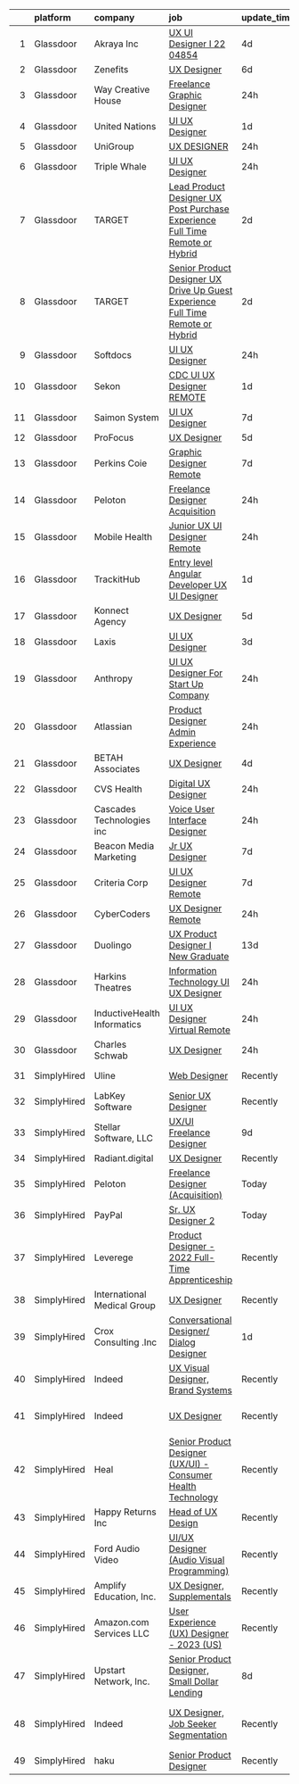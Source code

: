 

|    | platform    | company                     | job                                                                                                                                                                                                                                                                                                                                                                                                                                                                                                                                                                                                                                                                                                                                                                                                                                                                                                                                                                                                                                                                                                                                                                                                                                                                                                                                                                                                             | update_time   | location                       |
|---:|:------------|:----------------------------|:----------------------------------------------------------------------------------------------------------------------------------------------------------------------------------------------------------------------------------------------------------------------------------------------------------------------------------------------------------------------------------------------------------------------------------------------------------------------------------------------------------------------------------------------------------------------------------------------------------------------------------------------------------------------------------------------------------------------------------------------------------------------------------------------------------------------------------------------------------------------------------------------------------------------------------------------------------------------------------------------------------------------------------------------------------------------------------------------------------------------------------------------------------------------------------------------------------------------------------------------------------------------------------------------------------------------------------------------------------------------------------------------------------------|:--------------|:-------------------------------|
|  1 | Glassdoor   | Akraya Inc                  | [UX UI Designer I  22 04854](https://www.glassdoor.com/partner/jobListing.htm?pos=112&ao=1136043&s=58&guid=00000182f2ca6a66a64cdf7869b01adc&src=GD_JOB_AD&t=SR&vt=w&cs=1_8b7b077c&cb=1661930728339&jobListingId=1008097473644&jrtk=3-0-1gbpckqk4g2r6801-1gbpckqknm6oq800-3e62b19874b1da40-)                                                                                                                                                                                                                                                                                                                                                                                                                                                                                                                                                                                                                                                                                                                                                                                                                                                                                                                                                                                                                                                                                                                     | 4d            | Mountain View, CA              |
|  2 | Glassdoor   | Zenefits                    | [UX Designer](https://www.glassdoor.com/partner/jobListing.htm?pos=101&ao=1110586&s=58&guid=00000182f2ca6a66a64cdf7869b01adc&src=GD_JOB_AD&t=SR&vt=w&ea=1&cs=1_855d6d72&cb=1661930728338&jobListingId=1008091357111&cpc=45DC3EB807283E85&jrtk=3-0-1gbpckqk4g2r6801-1gbpckqknm6oq800-60f85573673f9bf3--6NYlbfkN0BP7N8pYsNWMWBMaWl8ZL7hgGB0AUGZOiHnEaoLHNDW9ROvVNa_h-O2VgHJxwiiK0FvNzL619YT5xjM84m-LPxNMcqrmbfy67nmq_OooHyvM4GX7lNgUrjXmmFng0bY1bmBPBtwPWjl9uOGEcSpndc0U0y-yup-M8T9H_eM1z_7YuX5KEAgmU_Hdo4WVR8w9vRAWVnLzpoS-OU26r0Gm2luGiWjdX7YOTsl4-jX2KE9qfEQKsRyOQ1dhBsSpMfkES42JKmAteEgl5X5iuGyI38XdJWL667Pf7hvETGdCQAp0wSfGa-LIVrdgg5aMKuZG2kNLYsWfTVEindeDuKxWFmGrXUv3zU6HTZwH0o666_SShN0pE3rY6vNnpwVd5g-VpjMnTEqyh4FKFF1yqAV3rAKrWNZ6bSxCtuc-cKULwyMdj6Es1lyABiXylzyauQEawWWaZ3lsQfViDDeiZl32srLWB8o4dv_k_XuPvJqqsPaZeKcCHG-RcLM)                                                                                                                                                                                                                                                                                                                                                                                                                                                                                                                                                                          | 6d            | Remote                         |
|  3 | Glassdoor   | Way Creative House          | [Freelance Graphic Designer](https://www.glassdoor.com/partner/jobListing.htm?pos=126&ao=1136043&s=58&guid=00000182f2ca6a66a64cdf7869b01adc&src=GD_JOB_AD&t=SR&vt=w&ea=1&cs=1_d8b7b47a&cb=1661930728343&jobListingId=1008104667546&jrtk=3-0-1gbpckqk4g2r6801-1gbpckqknm6oq800-903abf5c7f0cbe57-)                                                                                                                                                                                                                                                                                                                                                                                                                                                                                                                                                                                                                                                                                                                                                                                                                                                                                                                                                                                                                                                                                                                | 24h           | Remote                         |
|  4 | Glassdoor   | United Nations              | [UI UX Designer](https://www.glassdoor.com/partner/jobListing.htm?pos=114&ao=1136043&s=58&guid=00000182f2ca6a66a64cdf7869b01adc&src=GD_JOB_AD&t=SR&vt=w&cs=1_ff060780&cb=1661930728340&jobListingId=1008100714366&jrtk=3-0-1gbpckqk4g2r6801-1gbpckqknm6oq800-d6ef88cf08e78d5f-)                                                                                                                                                                                                                                                                                                                                                                                                                                                                                                                                                                                                                                                                                                                                                                                                                                                                                                                                                                                                                                                                                                                                 | 1d            | New York, NY                   |
|  5 | Glassdoor   | UniGroup                    | [UX DESIGNER](https://www.glassdoor.com/partner/jobListing.htm?pos=107&ao=1136043&s=58&guid=00000182f2ca6a66a64cdf7869b01adc&src=GD_JOB_AD&t=SR&vt=w&ea=1&cs=1_16a69d11&cb=1661930728339&jobListingId=1008103860277&jrtk=3-0-1gbpckqk4g2r6801-1gbpckqknm6oq800-2bfa857ff7847da6-)                                                                                                                                                                                                                                                                                                                                                                                                                                                                                                                                                                                                                                                                                                                                                                                                                                                                                                                                                                                                                                                                                                                               | 24h           | Remote                         |
|  6 | Glassdoor   | Triple Whale                | [UI UX Designer](https://www.glassdoor.com/partner/jobListing.htm?pos=108&ao=1136043&s=58&guid=00000182f2ca6a66a64cdf7869b01adc&src=GD_JOB_AD&t=SR&vt=w&ea=1&cs=1_b1678f6c&cb=1661930728339&jobListingId=1008103425271&jrtk=3-0-1gbpckqk4g2r6801-1gbpckqknm6oq800-403655dea25a74f9-)                                                                                                                                                                                                                                                                                                                                                                                                                                                                                                                                                                                                                                                                                                                                                                                                                                                                                                                                                                                                                                                                                                                            | 24h           | Remote                         |
|  7 | Glassdoor   | TARGET                      | [Lead Product Designer  UX    Post Purchase Experience  Full Time Remote or Hybrid ](https://www.glassdoor.com/partner/jobListing.htm?pos=128&ao=1136043&s=58&guid=00000182f2ca6a66a64cdf7869b01adc&src=GD_JOB_AD&t=SR&vt=w&cs=1_60e85f9d&cb=1661930728343&jobListingId=1008098794996&jrtk=3-0-1gbpckqk4g2r6801-1gbpckqknm6oq800-d01bb8a7045dbecb-)                                                                                                                                                                                                                                                                                                                                                                                                                                                                                                                                                                                                                                                                                                                                                                                                                                                                                                                                                                                                                                                             | 2d            | Minneapolis, MN                |
|  8 | Glassdoor   | TARGET                      | [Senior Product Designer  UX    Drive Up Guest Experience  Full Time Remote or Hybrid ](https://www.glassdoor.com/partner/jobListing.htm?pos=123&ao=1136043&s=58&guid=00000182f2ca6a66a64cdf7869b01adc&src=GD_JOB_AD&t=SR&vt=w&cs=1_79c3a2e3&cb=1661930728342&jobListingId=1008098794991&jrtk=3-0-1gbpckqk4g2r6801-1gbpckqknm6oq800-d0e606ebdef937c8-)                                                                                                                                                                                                                                                                                                                                                                                                                                                                                                                                                                                                                                                                                                                                                                                                                                                                                                                                                                                                                                                          | 2d            | Minneapolis, MN                |
|  9 | Glassdoor   | Softdocs                    | [UI UX Designer](https://www.glassdoor.com/partner/jobListing.htm?pos=118&ao=1136043&s=58&guid=00000182f2ca6a66a64cdf7869b01adc&src=GD_JOB_AD&t=SR&vt=w&ea=1&cs=1_1903a643&cb=1661930728342&jobListingId=1008104280322&jrtk=3-0-1gbpckqk4g2r6801-1gbpckqknm6oq800-b501dda2cdf69cd8-)                                                                                                                                                                                                                                                                                                                                                                                                                                                                                                                                                                                                                                                                                                                                                                                                                                                                                                                                                                                                                                                                                                                            | 24h           | Remote                         |
| 10 | Glassdoor   | Sekon                       | [CDC UI UX Designer   REMOTE](https://www.glassdoor.com/partner/jobListing.htm?pos=121&ao=1136043&s=58&guid=00000182f2ca6a66a64cdf7869b01adc&src=GD_JOB_AD&t=SR&vt=w&ea=1&cs=1_8030aba2&cb=1661930728342&jobListingId=1008102529376&jrtk=3-0-1gbpckqk4g2r6801-1gbpckqknm6oq800-24b6c9337a46385d-)                                                                                                                                                                                                                                                                                                                                                                                                                                                                                                                                                                                                                                                                                                                                                                                                                                                                                                                                                                                                                                                                                                               | 1d            | Atlanta, GA                    |
| 11 | Glassdoor   | Saimon System               | [UI UX Designer](https://www.glassdoor.com/partner/jobListing.htm?pos=115&ao=1136043&s=58&guid=00000182f2ca6a66a64cdf7869b01adc&src=GD_JOB_AD&t=SR&vt=w&ea=1&cs=1_b2763946&cb=1661930728340&jobListingId=1008088747942&jrtk=3-0-1gbpckqk4g2r6801-1gbpckqknm6oq800-bbca29749c3abcf8-)                                                                                                                                                                                                                                                                                                                                                                                                                                                                                                                                                                                                                                                                                                                                                                                                                                                                                                                                                                                                                                                                                                                            | 7d            | Remote                         |
| 12 | Glassdoor   | ProFocus                    | [UX Designer](https://www.glassdoor.com/partner/jobListing.htm?pos=120&ao=1136043&s=58&guid=00000182f2ca6a66a64cdf7869b01adc&src=GD_JOB_AD&t=SR&vt=w&ea=1&cs=1_fadb845e&cb=1661930728342&jobListingId=1008093049759&jrtk=3-0-1gbpckqk4g2r6801-1gbpckqknm6oq800-4fb47b6cceb46249-)                                                                                                                                                                                                                                                                                                                                                                                                                                                                                                                                                                                                                                                                                                                                                                                                                                                                                                                                                                                                                                                                                                                               | 5d            | Remote                         |
| 13 | Glassdoor   | Perkins Coie                | [Graphic Designer   Remote](https://www.glassdoor.com/partner/jobListing.htm?pos=119&ao=1136043&s=58&guid=00000182f2ca6a66a64cdf7869b01adc&src=GD_JOB_AD&t=SR&vt=w&cs=1_941605a6&cb=1661930728342&jobListingId=1008088557866&jrtk=3-0-1gbpckqk4g2r6801-1gbpckqknm6oq800-ebd22c716f2ff4d3-)                                                                                                                                                                                                                                                                                                                                                                                                                                                                                                                                                                                                                                                                                                                                                                                                                                                                                                                                                                                                                                                                                                                      | 7d            | Seattle, WA                    |
| 14 | Glassdoor   | Peloton                     | [Freelance Designer  Acquisition ](https://www.glassdoor.com/partner/jobListing.htm?pos=125&ao=1136043&s=58&guid=00000182f2ca6a66a64cdf7869b01adc&src=GD_JOB_AD&t=SR&vt=w&ea=1&cs=1_b1d82722&cb=1661930728342&jobListingId=1008103802658&jrtk=3-0-1gbpckqk4g2r6801-1gbpckqknm6oq800-c4a38e7f6f0cde20-)                                                                                                                                                                                                                                                                                                                                                                                                                                                                                                                                                                                                                                                                                                                                                                                                                                                                                                                                                                                                                                                                                                          | 24h           | New York, NY                   |
| 15 | Glassdoor   | Mobile Health               | [Junior UX UI Designer  Remote ](https://www.glassdoor.com/partner/jobListing.htm?pos=103&ao=1110586&s=58&guid=00000182f2ca6a66a64cdf7869b01adc&src=GD_JOB_AD&t=SR&vt=w&ea=1&cs=1_1852421d&cb=1661930728339&jobListingId=1008104582625&cpc=AC285F3A3ECA6BB0&jrtk=3-0-1gbpckqk4g2r6801-1gbpckqknm6oq800-0b855880aef5fae4--6NYlbfkN0CVW-wZUB6fDkVbeXZUmA8a9VqOuLioZTZt07t5oqbkUixMn8E1AkY7NfCvE7a_uIFEM4p2K4W6Xowwu-eZbvZMAmUZzzrHL6ljTCT7DYTx6XjJdgQUIEh9p7SxX-wpgLvWtsfp4DDj8x2BvdIzeHYMSSkPiP9r4jjtgVITdl04BLVLmN7DTPJeZ4_ZEyu9s9lTEQEaF5qjSG2LNC0ZbUOKx9atcigX_Zw6RZa2W8Hj3pCo9e-C89BBae8VhGkbGdD_ZYAFxNqak2JvtQifCfB_Ukp-sJypaMxcGX-508ldpblvJQ10XrLurjR3ozK0J5ooZN8Z1bpa4X-R6ZLHUJsvBuLrD-5CMbmLHQ9ufAYzN411Dgzft14JndhP3IUp9gyiRoSCDCmfUuucIGl7ldLQFeXCtSLClC7FYHnQkeW1d6hKKzaEopZossHV-ZmGpOfbGGMw2PJiWycth2r_dLDG991SQvjlcIdsexTsiAtZ4LhCoYSfjkhiPOsDKX-2m5rkBzIe27E5O5Lpi2Tfsg36wSRChDU5U83WC5F9XJ6g08rO4hRwMgm3Awbg_fDMEJNY1OhoHDEIvhQ6TMpjv2tdOV9CVL1G9lI%3D)                                                                                                                                                                                                                                                                                                                                                                                                                                         | 24h           | New York, NY                   |
| 16 | Glassdoor   | TrackitHub                  | [Entry level Angular Developer   UX UI Designer](https://www.glassdoor.com/partner/jobListing.htm?pos=105&ao=1110586&s=58&guid=00000182f2ca6a66a64cdf7869b01adc&src=GD_JOB_AD&t=SR&vt=w&ea=1&cs=1_b7d4daf8&cb=1661930728339&jobListingId=1008101431851&cpc=2CAED5C921A5F994&jrtk=3-0-1gbpckqk4g2r6801-1gbpckqknm6oq800-e97608c6d181ff30--6NYlbfkN0DdLn5tXN_RiyJSiFodarGZFJKa8s6F6AK0THPBWp05MQOFQCzoYzZxGxYfJ9hLSNYsJbys6DBTafbFBBjszBxbMt_j1W_2i7zpgsVzQGKmwrQJU15QlzWMC0JPYrRs9hHXSY2_r0LyZgUT8f4VW1f_CjJ3HfrwkBmWSyv4JCZOznODM92b2waMp_uTTY9CimVkqKDC4WE0Z0NUhdzMkVc5oqtDgJMCw7_jiab7E35YjHcFOpkaZ23p8B8jvjjagfm9WbgbqbBuZ53h6tyWRiBbp--RW_rMlUwXOrwd8YOSTc-GbT8vDoHn2D_SA2gYD66S8fNj8S7LFOaEmyxppsgoEj98dDlgSw9uxDwBTocR-br5o4cSsXtWC7aBg7b-Uaqfg8uJZA35S4l9igUYIYbglrLPCc42u6Bd2Vz6w4paJs0Nm2zoLtsG9r-Cv88Vda6nlsKKp8ViVqq-wYo4tKS0WlRuYqHxuWH_Fl1_4VGreIo1pxyb4yXs)                                                                                                                                                                                                                                                                                                                                                                                                                                                                                                                                       | 1d            | Remote                         |
| 17 | Glassdoor   | Konnect Agency              | [UX Designer](https://www.glassdoor.com/partner/jobListing.htm?pos=104&ao=1110586&s=58&guid=00000182f2ca6a66a64cdf7869b01adc&src=GD_JOB_AD&t=SR&vt=w&ea=1&cs=1_c671ac4d&cb=1661930728339&jobListingId=1008093939348&cpc=0FE1F5EA2BC84A01&jrtk=3-0-1gbpckqk4g2r6801-1gbpckqknm6oq800-1715423aded55dc1--6NYlbfkN0A-7AasZqH9Qn1Anb5-SGr1cEoKuvdHr_Nh2LwbaEhTGLHaGqKtd5LkFPvtd3s1wPstBYRIGqTSLlT6JzvmpRx57RHis6pg7y6Vzuw5OllK1zOdo4QaGUnUACrHwsi0HKafTZ-rUbVsC2RrLZ_OVhoGkr05CxoiiHhmYlVF4dXUIoNqL1Dr9RQSIU0aTa1ppRZVa_YzP0nc_QLSEEtdZkddAPvf3lIFPbuvYp9Y-kZVloa9SwSAtku4dr6Rbb3Hc-uOc_uWMaF8gaZvHwDYCjM1tR3sjFpfwGjHPBwW1RZI5MNdVAkPjbi2zOzbwW-y_prxh-_w_mtvB9m-Fs32np6VNVTxQ8hQhVBJiOX_lVhwM8joYnbNs4hrNXuM-_tICGGQd-XhhV96bXdZOrKDhuo8OYRJIaItYtl5fJN_ipGRu2uuvt_Wg6iSjoF5zK1NX4KDGZy5hcxXJxTD1X586Bn-RfFNkpb2zhTUeAlccNJrtQgHesMc-sNg)                                                                                                                                                                                                                                                                                                                                                                                                                                                                                                                                                                          | 5d            | Remote                         |
| 18 | Glassdoor   | Laxis                       | [UI UX Designer](https://www.glassdoor.com/partner/jobListing.htm?pos=109&ao=1136043&s=58&guid=00000182f2ca6a66a64cdf7869b01adc&src=GD_JOB_AD&t=SR&vt=w&ea=1&cs=1_329ae6f1&cb=1661930728339&jobListingId=1008098594430&jrtk=3-0-1gbpckqk4g2r6801-1gbpckqknm6oq800-3580cb1d638b4dea-)                                                                                                                                                                                                                                                                                                                                                                                                                                                                                                                                                                                                                                                                                                                                                                                                                                                                                                                                                                                                                                                                                                                            | 3d            | Remote                         |
| 19 | Glassdoor   | Anthropy                    | [UI UX Designer For Start Up Company](https://www.glassdoor.com/partner/jobListing.htm?pos=117&ao=1136043&s=58&guid=00000182f2ca6a66a64cdf7869b01adc&src=GD_JOB_AD&t=SR&vt=w&ea=1&cs=1_6b0ebcc3&cb=1661930728340&jobListingId=1008103718267&jrtk=3-0-1gbpckqk4g2r6801-1gbpckqknm6oq800-52a06b6180f2e353-)                                                                                                                                                                                                                                                                                                                                                                                                                                                                                                                                                                                                                                                                                                                                                                                                                                                                                                                                                                                                                                                                                                       | 24h           | Remote                         |
| 20 | Glassdoor   | Atlassian                   | [Product Designer  Admin Experience](https://www.glassdoor.com/partner/jobListing.htm?pos=113&ao=1136043&s=58&guid=00000182f2ca6a66a64cdf7869b01adc&src=GD_JOB_AD&t=SR&vt=w&cs=1_0c932343&cb=1661930728340&jobListingId=1008104819155&jrtk=3-0-1gbpckqk4g2r6801-1gbpckqknm6oq800-48e9e1e7cc7b5414-)                                                                                                                                                                                                                                                                                                                                                                                                                                                                                                                                                                                                                                                                                                                                                                                                                                                                                                                                                                                                                                                                                                             | 24h           | San Francisco, CA              |
| 21 | Glassdoor   | BETAH Associates            | [UX Designer](https://www.glassdoor.com/partner/jobListing.htm?pos=130&ao=1136043&s=58&guid=00000182f2ca6a66a64cdf7869b01adc&src=GD_JOB_AD&t=SR&vt=w&ea=1&cs=1_342fd458&cb=1661930728343&jobListingId=1008095907297&jrtk=3-0-1gbpckqk4g2r6801-1gbpckqknm6oq800-6429587548d1fa2f-)                                                                                                                                                                                                                                                                                                                                                                                                                                                                                                                                                                                                                                                                                                                                                                                                                                                                                                                                                                                                                                                                                                                               | 4d            | Rockville, MD                  |
| 22 | Glassdoor   | CVS Health                  | [Digital UX Designer](https://www.glassdoor.com/partner/jobListing.htm?pos=116&ao=1136043&s=58&guid=00000182f2ca6a66a64cdf7869b01adc&src=GD_JOB_AD&t=SR&vt=w&cs=1_8b453b2b&cb=1661930728340&jobListingId=1008104928413&jrtk=3-0-1gbpckqk4g2r6801-1gbpckqknm6oq800-575fdcf6c072b3a9-)                                                                                                                                                                                                                                                                                                                                                                                                                                                                                                                                                                                                                                                                                                                                                                                                                                                                                                                                                                                                                                                                                                                            | 24h           | Texas                          |
| 23 | Glassdoor   | Cascades Technologies  inc  | [Voice User Interface Designer](https://www.glassdoor.com/partner/jobListing.htm?pos=102&ao=1110586&s=58&guid=00000182f2ca6a66a64cdf7869b01adc&src=GD_JOB_AD&t=SR&vt=w&ea=1&cs=1_1bb7e675&cb=1661930728338&jobListingId=1008103392997&cpc=5FEB1BEB8E14EF52&jrtk=3-0-1gbpckqk4g2r6801-1gbpckqknm6oq800-6de4cdd355978acf--6NYlbfkN0CaHw0LBvn4nLlShGFh3147yjw_mRiHjpsRQzN87qhPaEqo0wdL4cgSJHMSEiy7t3inL9iN25CgUwEifEY9HP19Tzz9GTBLjst18EkjHzfvHZesiqp9LjeihY1CwSR1-CVYMVf2LNKoD8orRrqd2QUc24jlCxvDorBbcZAeriAD9JZBH8UKJt663B0jXBMisrrc_QOqUCZRVbbKim7NrkIiPPHsQmb137qC75qHHsd4GLY5DFdgXLdISAx5z-faTZqsxjIspLoiyFxEAhdL7Q5Ttg2XtPmgeozuhkwa2SkhcWKXekk2NTDEdysHiZWqGEUjDQ8feugEIFXDcaOMsxVZl9dKdfE-Qmmb2vb3e68oc5GulYjtXiI0OzIWVWW-tSW0E3I2lYWEGgdGYvOPLXS9b-6u-y2GGHpHySthLCeruqyRm7CuGANnHxATZ93IFkwZh73ZqG_uNVDG85bydSPuUq4tVsFiH1WK6mQ6b-kZWH2a8Fpu598PnEqMsoilwHk%3D)                                                                                                                                                                                                                                                                                                                                                                                                                                                                                                                                          | 24h           | Remote                         |
| 24 | Glassdoor   | Beacon Media   Marketing    | [Jr  UX Designer](https://www.glassdoor.com/partner/jobListing.htm?pos=110&ao=1136043&s=58&guid=00000182f2ca6a66a64cdf7869b01adc&src=GD_JOB_AD&t=SR&vt=w&ea=1&cs=1_4b95e30b&cb=1661930728339&jobListingId=1008088896525&jrtk=3-0-1gbpckqk4g2r6801-1gbpckqknm6oq800-521c26b19a6e0f0c-)                                                                                                                                                                                                                                                                                                                                                                                                                                                                                                                                                                                                                                                                                                                                                                                                                                                                                                                                                                                                                                                                                                                           | 7d            | Remote                         |
| 25 | Glassdoor   | Criteria Corp               | [UI UX Designer  Remote ](https://www.glassdoor.com/partner/jobListing.htm?pos=127&ao=1136043&s=58&guid=00000182f2ca6a66a64cdf7869b01adc&src=GD_JOB_AD&t=SR&vt=w&ea=1&cs=1_0d75cfb0&cb=1661930728343&jobListingId=1008087727458&jrtk=3-0-1gbpckqk4g2r6801-1gbpckqknm6oq800-15adc991a0721407-)                                                                                                                                                                                                                                                                                                                                                                                                                                                                                                                                                                                                                                                                                                                                                                                                                                                                                                                                                                                                                                                                                                                   | 7d            | Remote                         |
| 26 | Glassdoor   | CyberCoders                 | [UX Designer  Remote ](https://www.glassdoor.com/partner/jobListing.htm?pos=106&ao=1110586&s=58&guid=00000182f2ca6a66a64cdf7869b01adc&src=GD_JOB_AD&t=SR&vt=w&ea=1&cs=1_70f9fa0a&cb=1661930728339&jobListingId=1008103069126&cpc=3BA4CE39D5B5DEF5&jrtk=3-0-1gbpckqk4g2r6801-1gbpckqknm6oq800-6077534a8173fb07--6NYlbfkN0CpFJQzrgRR8WqXWK1qKKEqALWJw739KlKqr2H-MSI4eoBlI4EFrmor2FYZMP3muM1w4UmO-snJqFt7TwdrAtvYANHzXP3kgMUzEuKk43MChd1q02nLMxi0w-8QpwSOsLbuMO3CSf8PgQ3aWr472jAhM8XhHod_NEmBXLOU-cNPPKEFfc27FmFlbfm90uA_5-O_2fBA8PQOtZvDcYdi6iFxwQTZFcDNEio7CLu_lkjPE0B-34kTRzWXsBuiWea5YbXJbEgQeDR0c7mH4O0EpKb0yD1GF7wwBPdAyA2e0PoYLnGqudwojF1tX_MOvCZL9imIIUffBRBJ4grXoAYSt7UTtRn2Cnc9-eZ3o5C8pLMxFKg9tO5ZIHCpOdxqpguexK-oAxAz5vdfzZ10JXjHRz4tlirWtdesohghyD4-kE44pabVQfLx27J5UWU_oBAFpcadWkR1qolcia_RmrQCgDtRGC1nBMdbG360JlWmFuLS0KgjPzJs6aLPWv1HGvUT6HJO8HpEjr2YDhR9FnMDoz2z0H7QEEsoxVfe8d0rAgoqtTpZ9Z-bM1KY3-FB5mvoYQCRKBuHM0oOpxSGdoXUcJnPUH5RIZSKqLlNMWsP6SNuY-4GK9IzsmZDpV06xCoVRG7OnRXe6m0ku1xrFuCUxRqnnYA6HTJZly1Yt4ijBxlObZqYrxrTW0bhH-LdRsLZ59bZX9pnovI5E8jszAMblAU8DJ87viLSLeuQXQMjhI5kfR3XmtOm0AxhLw7zx4Yso9KKw9V0BLJR25d-WZgZUbetCnSqmNx4rkTY99MMT0yxd-7iIl3aMN18fy7ZOsgXKCBvCAIPTY_fRi7adgKYcBr_3QFOp5ql0IgshzESZxk-uk3NMpJ6jN-vxOA9dsiBa_xsRGV3zdRjAUAcyw3PMMPWU2P2PJ0rg9kuNjcFYWWu3rcgZd2QDh53krNDe_uLNkIb63Wud1NabaDwijMmPSLj3loCoSod8g7my5648K39Ujp3vN6WvOZEPHXf-SgdGa-Q0OYPyClmpVjvEs-fWnfO) | 24h           | Salt Lake City, UT             |
| 27 | Glassdoor   | Duolingo                    | [UX Product Designer I  New Graduate](https://www.glassdoor.com/partner/jobListing.htm?pos=129&ao=1136043&s=58&guid=00000182f2ca6a66a64cdf7869b01adc&src=GD_JOB_AD&t=SR&vt=w&cs=1_9161ffa3&cb=1661930728343&jobListingId=1008076356274&jrtk=3-0-1gbpckqk4g2r6801-1gbpckqknm6oq800-06ec1169b4343921-)                                                                                                                                                                                                                                                                                                                                                                                                                                                                                                                                                                                                                                                                                                                                                                                                                                                                                                                                                                                                                                                                                                            | 13d           | Pittsburgh, PA                 |
| 28 | Glassdoor   | Harkins Theatres            | [Information Technology   UI UX Designer](https://www.glassdoor.com/partner/jobListing.htm?pos=124&ao=1136043&s=58&guid=00000182f2ca6a66a64cdf7869b01adc&src=GD_JOB_AD&t=SR&vt=w&ea=1&cs=1_7e6e55e2&cb=1661930728342&jobListingId=1008104965861&jrtk=3-0-1gbpckqk4g2r6801-1gbpckqknm6oq800-315dde96633d5e30-)                                                                                                                                                                                                                                                                                                                                                                                                                                                                                                                                                                                                                                                                                                                                                                                                                                                                                                                                                                                                                                                                                                   | 24h           | Scottsdale, AZ                 |
| 29 | Glassdoor   | InductiveHealth Informatics | [UI UX Designer  Virtual   Remote ](https://www.glassdoor.com/partner/jobListing.htm?pos=111&ao=1136043&s=58&guid=00000182f2ca6a66a64cdf7869b01adc&src=GD_JOB_AD&t=SR&vt=w&ea=1&cs=1_53186c33&cb=1661930728339&jobListingId=1008104566343&jrtk=3-0-1gbpckqk4g2r6801-1gbpckqknm6oq800-720318c4269232f8-)                                                                                                                                                                                                                                                                                                                                                                                                                                                                                                                                                                                                                                                                                                                                                                                                                                                                                                                                                                                                                                                                                                         | 24h           | Atlanta, GA                    |
| 30 | Glassdoor   | Charles Schwab              | [UX Designer](https://www.glassdoor.com/partner/jobListing.htm?pos=122&ao=1136043&s=58&guid=00000182f2ca6a66a64cdf7869b01adc&src=GD_JOB_AD&t=SR&vt=w&cs=1_2eb7cd68&cb=1661930728342&jobListingId=1008103475664&jrtk=3-0-1gbpckqk4g2r6801-1gbpckqknm6oq800-6977951c5017b98c-)                                                                                                                                                                                                                                                                                                                                                                                                                                                                                                                                                                                                                                                                                                                                                                                                                                                                                                                                                                                                                                                                                                                                    | 24h           | California                     |
| 31 | SimplyHired | Uline                       | [Web Designer](https://www.simplyhired.com/job/kI5kUAq-InikRw-9L7E4f0451pjqb3sKTzg2rEtjPg4g-FlQB3FIdQ?q=ux+designer)                                                                                                                                                                                                                                                                                                                                                                                                                                                                                                                                                                                                                                                                                                                                                                                                                                                                                                                                                                                                                                                                                                                                                                                                                                                                                            | Recently      | Pleasant Prairie, WI           |
| 32 | SimplyHired | LabKey Software             | [Senior UX Designer](https://www.simplyhired.com/job/1Sb1F07gkcoYvDkxozIfGgYSpFEbxhfg058UdQNPx4izlU_I9m6Wjw?q=ux+designer)                                                                                                                                                                                                                                                                                                                                                                                                                                                                                                                                                                                                                                                                                                                                                                                                                                                                                                                                                                                                                                                                                                                                                                                                                                                                                      | Recently      | Washington State               |
| 33 | SimplyHired | Stellar Software, LLC       | [UX/UI Freelance Designer](https://www.simplyhired.com/job/BtyLuT67340fdHtLb-qKKPLUV6UXuvRHBI20ytrssKa0tXanmo-ZuQ?q=ux+designer)                                                                                                                                                                                                                                                                                                                                                                                                                                                                                                                                                                                                                                                                                                                                                                                                                                                                                                                                                                                                                                                                                                                                                                                                                                                                                | 9d            | Remote                         |
| 34 | SimplyHired | Radiant.digital             | [UX Designer](https://www.simplyhired.com/job/K4kYRWrAZBtyEKOOMrXPKDrzVFFs7_TgN8C_V94rD8uqcCQTy9Px_w?q=ux+designer)                                                                                                                                                                                                                                                                                                                                                                                                                                                                                                                                                                                                                                                                                                                                                                                                                                                                                                                                                                                                                                                                                                                                                                                                                                                                                             | Recently      | Remote                         |
| 35 | SimplyHired | Peloton                     | [Freelance Designer (Acquisition)](https://www.simplyhired.com/job/Kdzp-uLURTRVy4vpSZihxX3fuu4gc17UB_LHUdiHiS7K-Lr-O5tYGg?q=ux+designer)                                                                                                                                                                                                                                                                                                                                                                                                                                                                                                                                                                                                                                                                                                                                                                                                                                                                                                                                                                                                                                                                                                                                                                                                                                                                        | Today         | New York, NY                   |
| 36 | SimplyHired | PayPal                      | [Sr. UX Designer 2](https://www.simplyhired.com/job/kHbVzlNPzKgRT4PzspfiVgXTdISkuSuqKrE7r6_ZTIdJkR3DmNDJ0w?q=ux+designer)                                                                                                                                                                                                                                                                                                                                                                                                                                                                                                                                                                                                                                                                                                                                                                                                                                                                                                                                                                                                                                                                                                                                                                                                                                                                                       | Today         | Arkansas +44 locations         |
| 37 | SimplyHired | Leverege                    | [Product Designer - 2022 Full-Time Apprenticeship](https://www.simplyhired.com/job/f2PnrkNkoKjnF_c7MsOM41LbDj7RDHIKkfuGC1pKOOPB0dNQ0HmV5w?q=ux+designer)                                                                                                                                                                                                                                                                                                                                                                                                                                                                                                                                                                                                                                                                                                                                                                                                                                                                                                                                                                                                                                                                                                                                                                                                                                                        | Recently      | Remote                         |
| 38 | SimplyHired | International Medical Group | [UX Designer](https://www.simplyhired.com/job/bOPlT1DSE6vyLQpNF0pE5tkERCHJWcUw0vW_IYIJ-wLst3lTSWZ8yw?q=ux+designer)                                                                                                                                                                                                                                                                                                                                                                                                                                                                                                                                                                                                                                                                                                                                                                                                                                                                                                                                                                                                                                                                                                                                                                                                                                                                                             | Recently      | Indianapolis, IN               |
| 39 | SimplyHired | Crox Consulting .Inc        | [Conversational Designer/ Dialog Designer](https://www.simplyhired.com/job/m0qB5cQWRIOZAlh0etpla_XDKcoTH6YmwOMzjZpYDtR9AbjydC7K-A?q=ux+designer)                                                                                                                                                                                                                                                                                                                                                                                                                                                                                                                                                                                                                                                                                                                                                                                                                                                                                                                                                                                                                                                                                                                                                                                                                                                                | 1d            | Remote                         |
| 40 | SimplyHired | Indeed                      | [UX Visual Designer, Brand Systems](https://www.simplyhired.com/job/q1Kf_knnGuRyGm_kR0jVC-bONL1zc3nfMNQBwKMGNDucTUuXq2ri0A?q=ux+designer)                                                                                                                                                                                                                                                                                                                                                                                                                                                                                                                                                                                                                                                                                                                                                                                                                                                                                                                                                                                                                                                                                                                                                                                                                                                                       | Recently      | United States                  |
| 41 | SimplyHired | Indeed                      | [UX Designer](https://www.simplyhired.com/job/E5ipQqNRyKwlp88QoaMQX4IeGckBKE5aTE2oMe9c9Una-IH8Vd8P0A?q=ux+designer)                                                                                                                                                                                                                                                                                                                                                                                                                                                                                                                                                                                                                                                                                                                                                                                                                                                                                                                                                                                                                                                                                                                                                                                                                                                                                             | Recently      | United States +4 locations     |
| 42 | SimplyHired | Heal                        | [Senior Product Designer (UX/UI) - Consumer Health Technology](https://www.simplyhired.com/job/jV8vhDEtSKd6cMEVcXh7OXg4TaC09lx8gXsZGIhemDExicaP6c7CuA?q=ux+designer)                                                                                                                                                                                                                                                                                                                                                                                                                                                                                                                                                                                                                                                                                                                                                                                                                                                                                                                                                                                                                                                                                                                                                                                                                                            | Recently      | Atlanta, GA                    |
| 43 | SimplyHired | Happy Returns Inc           | [Head of UX Design](https://www.simplyhired.com/job/eOuXi403Ah_XkIndcqbcOHfbj-9upRnCBZFyp_sLA8pUZCNIFBKfkQ?q=ux+designer)                                                                                                                                                                                                                                                                                                                                                                                                                                                                                                                                                                                                                                                                                                                                                                                                                                                                                                                                                                                                                                                                                                                                                                                                                                                                                       | Recently      | Los Angeles, CA                |
| 44 | SimplyHired | Ford Audio Video            | [UI/UX Designer (Audio Visual Programming)](https://www.simplyhired.com/job/18b_h8kLBHkveqgAuy9mLWBXHW5z7ttD_plivUWzgRP_rA80SB8XBg?q=ux+designer)                                                                                                                                                                                                                                                                                                                                                                                                                                                                                                                                                                                                                                                                                                                                                                                                                                                                                                                                                                                                                                                                                                                                                                                                                                                               | Recently      | Oklahoma City, OK              |
| 45 | SimplyHired | Amplify Education, Inc.     | [UX Designer, Supplementals](https://www.simplyhired.com/job/F8gjzLCFqzqHubtnwe82BwAGidvlR9sGgWAJRc46o9UBDT70ZAGa1Q?q=ux+designer)                                                                                                                                                                                                                                                                                                                                                                                                                                                                                                                                                                                                                                                                                                                                                                                                                                                                                                                                                                                                                                                                                                                                                                                                                                                                              | Recently      | Remote                         |
| 46 | SimplyHired | Amazon.com Services LLC     | [User Experience (UX) Designer - 2023 (US)](https://www.simplyhired.com/job/bYPzXGp2CL_PsoQ-Buc-hGfwrVhJ_zZxQfXMhEb2eHvU2Y5t6_Uylg?q=ux+designer)                                                                                                                                                                                                                                                                                                                                                                                                                                                                                                                                                                                                                                                                                                                                                                                                                                                                                                                                                                                                                                                                                                                                                                                                                                                               | Recently      | Seattle, WA                    |
| 47 | SimplyHired | Upstart Network, Inc.       | [Senior Product Designer, Small Dollar Lending](https://www.simplyhired.com/job/Q4Gn4vRemOW31oeJw2-SEMZdbavKlEx_6OD3Gx5YwFspAGk1E4aZxw?q=ux+designer)                                                                                                                                                                                                                                                                                                                                                                                                                                                                                                                                                                                                                                                                                                                                                                                                                                                                                                                                                                                                                                                                                                                                                                                                                                                           | 8d            | Remote                         |
| 48 | SimplyHired | Indeed                      | [UX Designer, Job Seeker Segmentation](https://www.simplyhired.com/job/yd2Cg4vIfS40yi7ADP7byxy8VmBVko6fSYGN49QVnS26iWaNwjx4Tg?q=ux+designer)                                                                                                                                                                                                                                                                                                                                                                                                                                                                                                                                                                                                                                                                                                                                                                                                                                                                                                                                                                                                                                                                                                                                                                                                                                                                    | Recently      | San Francisco, CA +4 locations |
| 49 | SimplyHired | haku                        | [Senior Product Designer](https://www.simplyhired.com/job/WsS3v6sdSESGrxnkZZfngWseWC5BKn3mL5fKzrc_nLZHpco0muHVBw?q=ux+designer)                                                                                                                                                                                                                                                                                                                                                                                                                                                                                                                                                                                                                                                                                                                                                                                                                                                                                                                                                                                                                                                                                                                                                                                                                                                                                 | Recently      | Miami, FL                      |